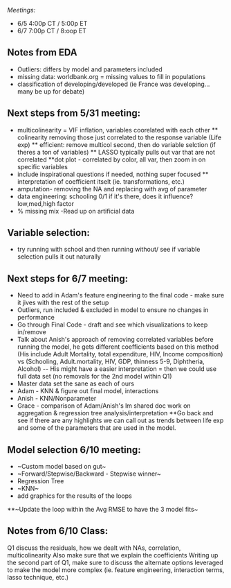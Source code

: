 _Meetings:_
* 6/5 4:00p CT / 5:00p ET
* 6/7 7:00p CT / 8:oop ET

## Notes from EDA
* Outliers: differs by model and parameters included
* missing data: worldbank.org = missing values to fill in populations
* classification of developing/developed (ie France was developing... many be up for debate) 

## Next steps from 5/31 meeting: 
* multicolinearity = VIF inflation, variables coorelated with each other
    ** colinearity removing those just correlated to the response variable (Life exp) 
    ** efficient: remove multicol second, then do variable selction (if theres a ton of variables)
    ** LASSO typically pulls out var that are not correlated
    **dot plot - correlated by color, all var, then zoom in on specific variables
* include inspirational questions if needed, nothing super focused
  ** interpretation of coefficient itselt (ie. transformations, etc.) 
* amputation- removing the NA and replacing with avg of parameter
* data engineering: schooling 0/1 if it's there, does it influence? low,med,high factor
* % missing mix
  -Read up on artificial data

## Variable selection: 
- try running with school and then running without/ see if variable selection pulls it out naturally

## Next steps for 6/7 meeting: 
* Need to add in Adam's feature engineering to the final code - make sure it jives with the rest of the setup
* Outliers, run included & excluded in model to ensure no changes in performance
* Go through Final Code - draft and see which visualizations to keep in/remove
* Talk about Anish's approach of removing correlated variables before running the model, he gets different coefficients based on this method (His include Adult Mortality, total expenditure, HIV, Income composition) vs (Schooling, Adult.mortality, HIV, GDP, thinness 5-9, Diphtheria, Alcohol) -- His might have a easier interpretation = then we could use full data set (no removals for the 2nd model within Q1)
* Master data set the sane as each of ours
* Adam - KNN & figure out final model, interactions
* Anish - KNN/Nonparameter
* Grace - comparison of Adam/Anish's lm shared doc work on aggregation & regression tree analysis/interpretation
   **Go back and see if there are any highlights we can call out as trends between life exp and some of the parameters that are used in the model.

## Model selection 6/10 meeting: 
* ~Custom model based on gut~
* ~Forward/Stepwise/Backward - Stepwise winner~
* Regression Tree
* ~KNN~
* add graphics for the results of the loops 

**~Update the loop within the Avg RMSE to have the 3 model fits~

## Notes from 6/10 Class: 
Q1 discuss the residuals, how we dealt with NAs, correlation, multicolinearity
Also make sure that we explain the coefficients
Writing up the second part of Q1, make sure to discuss the alternate options leveraged to make the model more complex (ie. feature engineering, interaction terms, lasso technique, etc.) 
